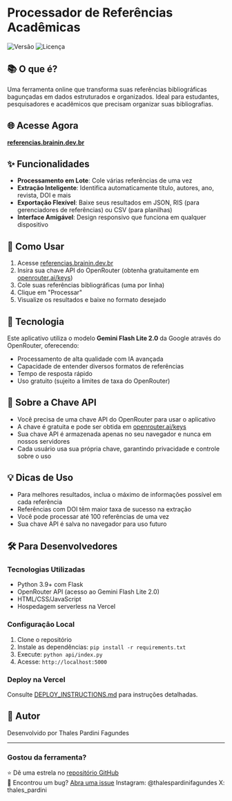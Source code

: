 # Processador de Referências Acadêmicas

![Versão](https://img.shields.io/badge/versão-1.0-blue)
![Licença](https://img.shields.io/badge/licença-MIT-green)

## 📚 O que é?

Uma ferramenta online que transforma suas referências bibliográficas bagunçadas em dados estruturados e organizados. Ideal para estudantes, pesquisadores e acadêmicos que precisam organizar suas bibliografias.

## 🌐 Acesse Agora

**[referencias.brainin.dev.br](https://brainin.dev.br)**

## ✨ Funcionalidades

- **Processamento em Lote**: Cole várias referências de uma vez
- **Extração Inteligente**: Identifica automaticamente título, autores, ano, revista, DOI e mais
- **Exportação Flexível**: Baixe seus resultados em JSON, RIS (para gerenciadores de referências) ou CSV (para planilhas)
- **Interface Amigável**: Design responsivo que funciona em qualquer dispositivo

## 🚀 Como Usar

1. Acesse [referencias.brainin.dev.br](https://brainin.dev.br)
2. Insira sua chave API do OpenRouter (obtenha gratuitamente em [openrouter.ai/keys](https://openrouter.ai/keys))
3. Cole suas referências bibliográficas (uma por linha)
4. Clique em "Processar"
5. Visualize os resultados e baixe no formato desejado

## 🧠 Tecnologia

Este aplicativo utiliza o modelo **Gemini Flash Lite 2.0** da Google através do OpenRouter, oferecendo:

- Processamento de alta qualidade com IA avançada
- Capacidade de entender diversos formatos de referências
- Tempo de resposta rápido
- Uso gratuito (sujeito a limites de taxa do OpenRouter)

## 🔑 Sobre a Chave API

- Você precisa de uma chave API do OpenRouter para usar o aplicativo
- A chave é gratuita e pode ser obtida em [openrouter.ai/keys](https://openrouter.ai/keys)
- Sua chave API é armazenada apenas no seu navegador e nunca em nossos servidores
- Cada usuário usa sua própria chave, garantindo privacidade e controle sobre o uso

## 💡 Dicas de Uso

- Para melhores resultados, inclua o máximo de informações possível em cada referência
- Referências com DOI têm maior taxa de sucesso na extração
- Você pode processar até 100 referências de uma vez
- Sua chave API é salva no navegador para uso futuro

## 🛠️ Para Desenvolvedores

### Tecnologias Utilizadas

- Python 3.9+ com Flask
- OpenRouter API (acesso ao Gemini Flash Lite 2.0)
- HTML/CSS/JavaScript
- Hospedagem serverless na Vercel

### Configuração Local

1. Clone o repositório
2. Instale as dependências: `pip install -r requirements.txt`
3. Execute: `python api/index.py`
4. Acesse: `http://localhost:5000`

### Deploy na Vercel

Consulte [DEPLOY_INSTRUCTIONS.md](DEPLOY_INSTRUCTIONS.md) para instruções detalhadas.


## 👤 Autor

Desenvolvido por Thales Pardini Fagundes

---

### Gostou da ferramenta?

⭐ Dê uma estrela no [repositório GitHub](https://github.com/thales-pardini/get-correct-references)  
🐛 Encontrou um bug? [Abra uma issue](https://github.com/thales-pardini/get-correct-references/issues) 
Instagram: @thalespardinifagundes
X: thales_pardini
